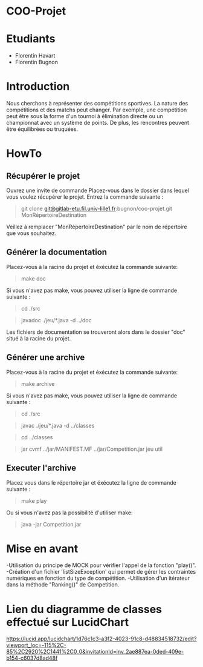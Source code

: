 # COO-Projet

# Etudiants
- Florentin Havart
- Florentin Bugnon

# Introduction

Nous cherchons à représenter des compétitions sportives. La nature des compétitions et des matchs peut changer. Par exemple, une compétition peut être sous la forme d'un tournoi à élimination directe ou un championnat avec un système de points. De plus, les rencontres peuvent être équilibrées ou truquées.

# HowTo

## Récupérer le projet

Ouvrez une invite de commande Placez-vous dans le dossier dans lequel vous voulez récupérer le projet.
Entrez la commande suivante :
> git clone git@gitlab-etu.fil.univ-lille1.fr:bugnon/coo-projet.git MonRépertoireDestination

Veillez à remplacer "MonRépertoireDestination" par le nom de répertoire que vous souhaitez.

## Générer la documentation
Placez-vous à la racine du projet et éxécutez la commande suivante:
> make doc

Si vous n'avez pas make, vous pouvez utiliser la ligne de commande suivante :
>cd ./src

>javadoc ./jeu/*.java -d ../doc

Les fichiers de documentation se trouveront alors dans le dossier "doc" situé à la racine du projet.

## Générer une archive
Placez-vous à la racine du projet et éxécutez la commande suivante:
>make archive

Si vous n'avez pas make, vous pouvez utiliser la ligne de commande suivante :
> cd ./src

> javac ./jeu/*.java -d ../classes

> cd ../classes

> jar cvmf ../jar/MANIFEST.MF ../jar/Competition.jar jeu util

## Executer l'archive
Placez vous dans le répertoire jar et éxécutez la ligne de commande suivante :

> make play

Ou si vous n'avez pas la possibilité d'utiliser make:

>java -jar Competition.jar


# Mise en avant
-Utilisation du principe de MOCK pour vérifier l'appel de la fonction "play()".
-Création d'un fichier 'listSizeException' qui permet de gérer les contraintes numériques en fonction du type de compétition.
-Utilisation d'un itérateur dans la méthode "Ranking()" de Competition.

# Lien du diagramme de classes effectué sur LucidChart
https://lucid.app/lucidchart/1d76c1c3-a3f2-4023-91c8-d48834518732/edit?viewport_loc=-115%2C-85%2C2920%2C1441%2C0_0&invitationId=inv_2ae887ea-0ded-409e-b154-c6037d8ad48f